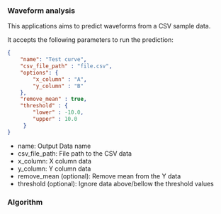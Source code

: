### Waveform analysis

This applications aims to predict waveforms from a CSV sample data.

It accepts the following parameters to run the prediction:
```json
{
    "name": "Test curve",
    "csv_file_path" : "file.csv",
    "options": {
        "x_column" : "A",
        "y_column" : "B"
    },
    "remove_mean" : true,
    "threshold" : {
        "lower" : -10.0,
        "upper" : 10.0
     }
}
```
- name: Output Data name
- csv_file_path: File path to the CSV data
- x_column: X column data
- y_column: Y column data
- remove_mean (optional): Remove mean from the Y data
- threshold (optional): Ignore data above/bellow the threshold values

### Algorithm